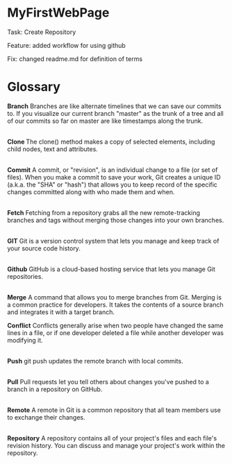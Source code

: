 # MyFirstWebPage

Task: Create Repository

Feature: added workflow for using github

Fix: changed readme.md for definition of terms



<h1>Glossary</h1>
<body>
  <p>
    <b>Branch</b> 
Branches are like alternate timelines that we can save our commits to. If you visualize our current branch "master" as the trunk of a tree and all of our commits so far on master are like timestamps along the trunk.
<br></br>

<b>Clone </b> 
The clone() method makes a copy of selected elements, including child nodes, text and attributes.
<br></br>

<b>Commit</b> 
A commit, or "revision", is an individual change to a file (or set of files). When you make a commit to save your work, Git creates a unique ID (a.k.a. the "SHA" or "hash") that allows you to keep record of the specific changes committed along with who made them and when.
<br></br>

<b>Fetch</b> 
Fetching from a repository grabs all the new remote-tracking branches and tags without merging those changes into your own branches.
<br></br>

<b>GIT</b>
Git is a version control system that lets you manage and keep track of your source code history. 
<br></br>

<b>Github</b>
GitHub is a cloud-based hosting service that lets you manage Git repositories.
<br></br>

<b>Merge</b>
A command that allows you to merge branches from Git. Merging is a common practice for developers. It takes the contents of a source branch and integrates it with a target branch.
<be></br>

<b>Conflict</b>
Conflicts generally arise when two people have changed the same lines in a file, or if one developer deleted a file while another developer was modifying it.
<br></br>

<b>Push</b>
git push updates the remote branch with local commits.
<br></br>

<b>Pull</b>
Pull requests let you tell others about changes you've pushed to a branch in a repository on GitHub. 
<br></br>

<b>Remote</b>
A remote in Git is a common repository that all team members use to exchange their changes.
<br></br>

<b>Repository</b>
A repository contains all of your project's files and each file's revision history. You can discuss and manage your project's work within the repository.
<br></br>







</p>
</body>
